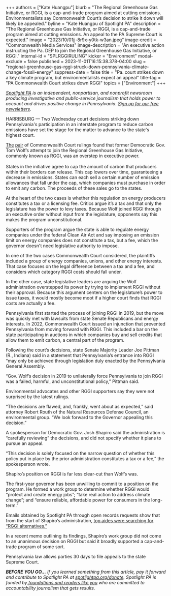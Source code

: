 +++
authors = ["Kate Huangpu"]
blurb = "The Regional Greenhouse Gas Initiative, or RGGI, is a cap-and-trade program aimed at cutting emissions. Environmentalists say Commonwealth Court’s decision to strike it down will likely be appealed."
byline = "Kate Huangpu of Spotlight PA"
description = "The Regional Greenhouse Gas Initiative, or RGGI, is a cap-and-trade program aimed at cutting emissions. An appeal to the PA Supreme Court is expected."
image = "2023/10/01jj-8r9x-y0tk-w3an.jpeg"
image-credit = "Commonwealth Media Services"
image-description = "An executive action instructing the Pa. DEP to join the Regional Greenhouse Gas Initiative, or RGGI."
internal-id = "SPLRGGIRULING"
kicker = "Environment"
modal-exclude = false
published = 2023-11-01T16:15:38.378-04:00
slug = "regional-greenhouse-gas-rggi-struck-down-pennsylvania-climate-change-fossil-energy"
suppress-date = false
title = "Pa. court strikes down a key climate program, but environmentalists expect an appeal"
title-tag = "PA Commonwealth Court strikes down RGGI"
topics = ["Environment"]
+++

<a href="https://www.spotlightpa.org/"><em>Spotlight PA</em></a><em> is an independent, nonpartisan, and nonprofit newsroom producing investigative and public-service journalism that holds power to account and drives positive change in Pennsylvania. </em><a href="https://www.spotlightpa.org/newsletters"><em>Sign up for our free newsletters</em></a><em>.</em>

HARRISBURG — Two Wednesday court decisions striking down Pennsylvania&#39;s participation in an interstate program to reduce carbon emissions have set the stage for the matter to advance to the state&#39;s highest court.

<a href="https://www.pacourts.us/assets/opinions/Commonwealth/out/247MD22_11-1-23.pdf?cb=1">The</a> <a href="https://www.pacourts.us/assets/opinions/Commonwealth/out/41MD22_11-1-23.pdf?cb=1">pair</a> of Commonwealth Court rulings found that former Democratic Gov. Tom Wolf’s attempt to join the Regional Greenhouse Gas Initiative, commonly known as RGGI, was an overstep in executive power.<br/><br/>States in the initiative agree to cap the amount of carbon that producers within their borders can release. This cap lowers over time, guaranteeing a decrease in emissions. States can each sell a certain number of emission allowances that fall under the cap, which companies must purchase in order to emit any carbon. The proceeds of these sales go to the states.

<script src="https://www.spotlightpa.org/embed.js" async></script><div data-spl-embed-version="1" data-spl-src="https://www.spotlightpa.org/embeds/newsletter/"></div>

At the heart of the two cases is whether this regulation on energy producers constitutes a tax or a licensing fee. Critics argue it’s a tax and that only the legislature has the power to levy taxes. Because Wolf joined RGGI through an executive order without input from the legislature, opponents say this makes the program unconstitutional.

Supporters of the program argue the state is able to regulate energy companies under the federal Clean Air Act and say imposing an emission limit on energy companies does not constitute a tax, but a fee, which the governor doesn&#39;t need legislative authority to impose.

In one of the two cases Commonwealth Court considered, the plaintiffs included a group of energy companies, unions, and other energy interests. That case focuses on the legal difference between a tax and a fee, and considers which category RGGI costs should fall under.

In the other case, state legislative leaders are arguing the Wolf administration overstepped its power by trying to implement RGGI without their approval. Because this argument centers on the legislature’s power to issue taxes, it would mostly become moot if a higher court finds that RGGI costs are actually a fee.

Pennsylvania first started the process of joining RGGI in 2019, but the move was quickly met with lawsuits from state Senate Republicans and energy interests. In 2022, Commonwealth Court issued an injunction that prevented Pennsylvania from moving forward with RGGI. This included a bar on the state participating in auctions in which companies buy and sell credits that allow them to emit carbon, a central part of the program.

Following the court’s decisions, state Senate Majority Leader Joe Pittman (R., Indiana) said in a statement that Pennsylvania’s entrance into RGGI “may only be achieved through legislation duly enacted by the Pennsylvania General Assembly.

“Gov. Wolf’s decision in 2019 to unilaterally force Pennsylvania to join RGGI was a failed, harmful, and unconstitutional policy,” Pittman said.

Environmental advocates and other RGGI supporters say they were not surprised by the latest rulings.

“The decisions are flawed, and, frankly, went about as expected,” said attorney Robert Routh of the Natural Resources Defense Council, an environmental group. “We look forward to the Governor appealing this decision.”

A spokesperson for Democratic Gov. Josh Shapiro said the administration is “carefully reviewing” the decisions, and did not specify whether it plans to pursue an appeal. <em></em>

“This decision is solely focused on the narrow question of whether this policy put in place by the prior administration constitutes a tax or a fee,” the spokesperson wrote. <em></em>

Shapiro’s position on RGGI is far less clear-cut than Wolf’s was.

The first-year governor has been unwilling to commit to a position on the program. He formed a work group to determine whether RGGI would “protect and create energy jobs”; “take real action to address climate change”; and “ensure reliable, affordable power for consumers in the long-term.”

<script src="https://www.spotlightpa.org/embed.js" async></script><div data-spl-embed-version="1" data-spl-src="https://www.spotlightpa.org/embeds/donate/"></div>

Emails obtained by Spotlight PA through open records requests show that from the start of Shapiro’s administration, <a href="https://www.spotlightpa.org/news/2023/10/pennsylvania-climate-change-josh-shapiro-regional-greenhouse-gas-initiative/">top aides were searching for “RGGI alternatives.”</a>

In a recent memo outlining its findings, Shapiro’s work group did not come to an unanimous decision on RGGI but said it broadly supported a cap-and-trade program of some sort.

Pennsylvania law allows parties 30 days to file appeals to the state Supreme Court.

<strong><em>BEFORE YOU GO…</em></strong><em> If you learned something from this article, pay it forward and contribute to Spotlight PA at </em><a href="https://www.spotlightpa.org/donate"><em>spotlightpa.org/donate</em></a><em>. Spotlight PA is funded by</em><a href="https://www.spotlightpa.org/support"><em> foundations and readers like you</em></a><em> who are committed to accountability journalism that gets results.</em>

